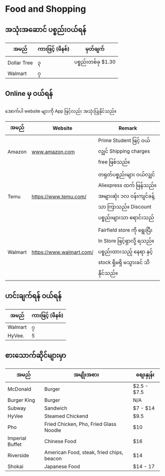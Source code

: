 # Food and Shopping

## အသုံးအဆောင် ပစ္စည်းဝယ်ရန်

| အမည် | ကားဖြင့် (မိနစ်) | မှတ်ချက် |
| ---- | ----------   | ----- |
| Dollar Tree | ၃ | ပစ္စည်းတစ်ခု $1.30 | 
| Walmart   | ၇ | |

## Online မှ ဝယ်ရန်

အောက်ပါ website များကို App ဖြင့်လည်း အသုံးပြုနိုင်သည်။

| အမည် | Website | Remark |
| ---- | ----------   | ----- |
| Amazon | www.amazon.com | Prime Student ဖြင့် ဝယ်လျှင် Shipping charges free ဖြစ်သည်။ | 
| Temu   | https://www.temu.com/ | တရုတ်ပစ္စည်းများ ဝယ်လျှင် Aliexpress ထက် မြန်သည်။ အများဆုံး ၁လ ဝန်းကျင်ခန့်သာ ကြာသည်။ Discount ပစ္စည်းများသာ ရောင်းသည် |
| Walmart | https://www.walmart.com/ | Fairfield store ကို ရွေးပြီး In Store ဖြင့်ရှာလို့ ရသည်။​ ပစ္စည်းထားသည့် နေရာ နှင့် stock ရှိမရှိ မသွားခင် သိနိုင်သည်။ |


## ဟင်းချက်ရန် ဝယ်ရန်

| အမည် | ကားဖြင့် (မိနစ်) |
| ---- | ----------   |
| Walmart | ၇ |
| HyVee.   | 5 |

## စားသောက်ဆိုင်များမှာ

| အမည် | အမျိုးအစား | စျေးနှုန်း |
| ---- | ----------   | ---- |
| McDonald | Burger | $2.5 - $7.5 |
| Burger King | Burger | N/A |
| Subway | Sandwich | $7 - $14 |
| HyVee | Steamed Chickend | $9.5 |
| Pho | Fried Chicken, Pho, Fried Glass Noodle | $10 |
| Imperial Buffet | Chinese Food | $16 |
| Riverside | American Food, steak, fried chips, beacon | $14 |
| Shokai | Japanese Food | $14 - 17 |
